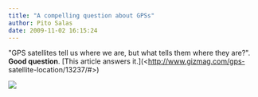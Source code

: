 ```yaml
---
title: "A compelling question about GPSs"
author: Pito Salas
date: 2009-11-02 16:15:24
---
```



"GPS satellites tell us where we are, but what tells them where they are?".
**Good question**. [This article answers it.](<http://www.gizmag.com/gps-
satellite-location/13237/#>)

![](https://i0.wp.com/img.zemanta.com/pixy.gif?w=584)


